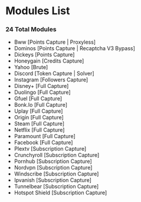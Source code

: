# Modules List
### 24 Total Modules
- Bww [Points Capture | Proxyless]
- Dominos [Points Capture | Recaptcha V3 Bypass]
- Dickeys [Points Capture]
- Honeygain [Credits Capture]
- Yahoo [Brute]
- Discord [Token Capture | Solver]
- Instagram [Followers Capture]
- Disney+ [Full Capture]
- Duolingo [Full Capture]
- Gfuel [Full Capture]
- Bonk.Io [Full Capture]
- Uplay [Full Capture]
- Origin [Full Capture]
- Steam [Full Capture]
- Netflix [Full Capture]
- Paramount [Full Capture]
- Facebook [Full Capture]
- Plextv [Subscription Capture]
- Crunchyroll [Subscription Capture]
- Pornhub [Subscription Capture]
- Nordvpn [Subscription Capture]
- Windscribe [Subscription Capture]
- Ipvanish [Subscription Capture]
- Tunnelbear [Subscription Capture]
- Hotspot Shield [Subscription Capture]